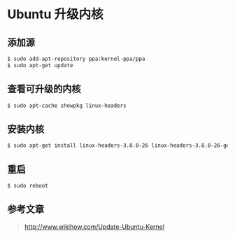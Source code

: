 # Ubuntu 升级内核

## 添加源

```bash
$ sudo add-apt-repository ppa:kernel-ppa/ppa
$ sudo apt-get update
```

## 查看可升级的内核

```bash
$ sudo apt-cache showpkg linux-headers
```

## 安装内核

```bash
$ sudo apt-get install linux-headers-3.8.0-26 linux-headers-3.8.0-26-generic linux-image-3.8.0-26-generic --fix-missing
```

## 重启

```bash
$ sudo reboot
```

## 参考文章

>http://www.wikihow.com/Update-Ubuntu-Kernel